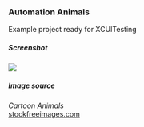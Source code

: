 ### Automation Animals  
Example project ready for XCUITesting

##### Screenshot
![](screenshots/screenshot.jpg)

##### Image source
*Cartoon Animals*  
[stockfreeimages.com](https://www.stockfreeimages.com/16426937/Cartoon-animals.html)
